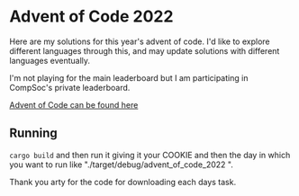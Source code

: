 # Advent of Code 2022
Here are my solutions for this year's advent of code. I'd like to explore different languages through this, and may update solutions with different languages eventually.

I'm not playing for the main leaderboard but I am participating in CompSoc's private leaderboard.

[Advent of Code can be found here](https://adventofcode.com/)

## Running
`cargo build` and then run it giving it your COOKIE and then the day in which you want to run like "./target/debug/advent_of_code_2022 <cookie> <day>".

Thank you arty for the code for downloading each days task.